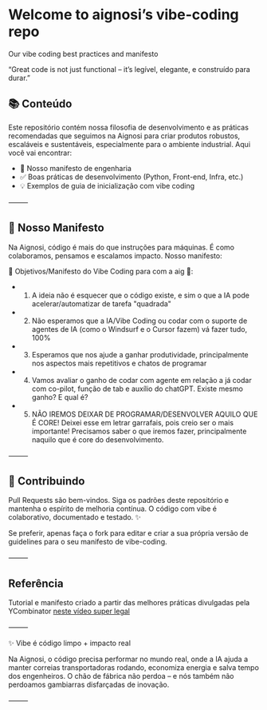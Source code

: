# Welcome to aignosi’s vibe-coding repo

Our vibe coding best practices and manifesto

“Great code is not just functional – it’s legível, elegante, e construído para durar.”

## 📚 Conteúdo

Este repositório contém nossa filosofia de desenvolvimento e as práticas recomendadas que seguimos na Aignosi para criar produtos robustos, escaláveis e sustentáveis, especialmente para o ambiente industrial. Aqui você vai encontrar:
	
 - 🧠 Nosso manifesto de engenharia
 - ✅ Boas práticas de desenvolvimento (Python, Front-end, Infra, etc.)
 - 💡 Exemplos de guia de inicialização com vibe coding

⸻

## 🧭 Nosso Manifesto

Na Aignosi, código é mais do que instruções para máquinas. É como colaboramos, pensamos e escalamos impacto. Nosso manifesto:

:mega: Objetivos/Manifesto do Vibe Coding para com a aig :rotating_light::

  - 1. A ideia não é esquecer que o código existe, e sim o que a IA pode acelerar/automatizar de tarefa "quadrada"
  - 2. Não esperamos que a IA/Vibe Coding ou codar com o suporte de agentes de IA (como o Windsurf e o Cursor fazem) vá fazer tudo, 100%
  - 3. Esperamos que nos ajude a ganhar produtividade, principalmente nos aspectos mais repetitivos e chatos de programar
  - 4. Vamos avaliar o ganho de codar com agente em relação a já codar com co-pilot, função de tab e auxílio do chatGPT. Existe mesmo ganho? E qual é?
  - 5. NÃO IREMOS DEIXAR DE PROGRAMAR/DESENVOLVER AQUILO QUE É CORE! Deixei esse em letrar garrafais, pois creio ser o mais importante! Precisamos saber o que
  iremos fazer, principalmente naquilo que é core do desenvolvimento.

⸻

## 🤝 Contribuindo

Pull Requests são bem-vindos. Siga os padrões deste repositório e mantenha o espírito de melhoria contínua. O código com vibe é colaborativo, documentado e testado. ✨

Se preferir, apenas faça o fork para editar e criar a sua própria versão de guidelines para o seu manifesto de vibe-coding.

⸻

## Referência

Tutorial e manifesto criado a partir das melhores práticas divulgadas pela YCombinator [neste vídeo super legal](https://www.youtube.com/watch?v=BJjsfNO5JTo)

⸻

✨ Vibe é código limpo + impacto real

Na Aignosi, o código precisa performar no mundo real, onde a IA ajuda a manter correias transportadoras rodando, economiza energia e salva tempo dos engenheiros. O chão de fábrica não perdoa – e nós também não perdoamos gambiarras disfarçadas de inovação.

⸻
